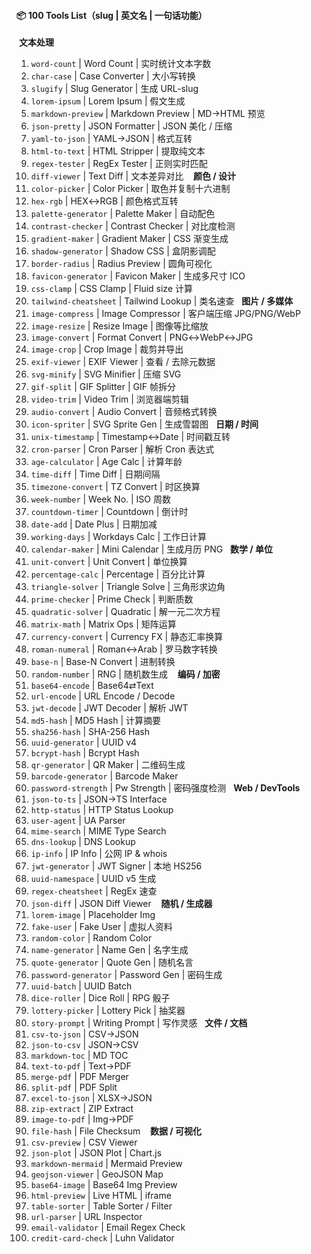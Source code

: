 #### 📦 100 Tools List（slug | 英文名 | 一句话功能）

​
**文本处理**  

1. `word-count` | Word Count | 实时统计文本字数  
2. `char-case` | Case Converter | 大小写转换  
3. `slugify` | Slug Generator | 生成 URL-slug  
4. `lorem-ipsum` | Lorem Ipsum | 假文生成  
5. `markdown-preview` | Markdown Preview | MD→HTML 预览  
6. `json-pretty` | JSON Formatter | JSON 美化 / 压缩  
7. `yaml-to-json` | YAML→JSON | 格式互转  
8. `html-to-text` | HTML Stripper | 提取纯文本  
9. `regex-tester` | RegEx Tester | 正则实时匹配  
10. `diff-viewer` | Text Diff | 文本差异对比  
    ​
    **颜色 / 设计**  
11. `color-picker` | Color Picker | 取色并复制十六进制  
12. `hex-rgb` | HEX↔RGB | 颜色格式互转  
13. `palette-generator` | Palette Maker | 自动配色  
14. `contrast-checker` | Contrast Checker | 对比度检测  
15. `gradient-maker` | Gradient Maker | CSS 渐变生成  
16. `shadow-generator` | Shadow CSS | 盒阴影调配  
17. `border-radius` | Radius Preview | 圆角可视化  
18. `favicon-generator` | Favicon Maker | 生成多尺寸 ICO  
19. `css-clamp` | CSS Clamp | Fluid size 计算  
20. `tailwind-cheatsheet` | Tailwind Lookup | 类名速查  
    ​
    **图片 / 多媒体**  
21. `image-compress` | Image Compressor | 客户端压缩 JPG/PNG/WebP  
22. `image-resize` | Resize Image | 图像等比缩放  
23. `image-convert` | Format Convert | PNG↔WebP↔JPG  
24. `image-crop` | Crop Image | 裁剪并导出  
25. `exif-viewer` | EXIF Viewer | 查看 / 去除元数据  
26. `svg-minify` | SVG Minifier | 压缩 SVG  
27. `gif-split` | GIF Splitter | GIF 帧拆分  
28. `video-trim` | Video Trim | 浏览器端剪辑  
29. `audio-convert` | Audio Convert | 音频格式转换  
30. `icon-spriter` | SVG Sprite Gen | 生成雪碧图  
    ​
    **日期 / 时间**  
31. `unix-timestamp` | Timestamp↔Date | 时间戳互转  
32. `cron-parser` | Cron Parser | 解析 Cron 表达式  
33. `age-calculator` | Age Calc | 计算年龄  
34. `time-diff` | Time Diff | 日期间隔  
35. `timezone-convert` | TZ Convert | 时区换算  
36. `week-number` | Week No. | ISO 周数  
37. `countdown-timer` | Countdown | 倒计时  
38. `date-add` | Date Plus | 日期加减  
39. `working-days` | Workdays Calc | 工作日计算  
40. `calendar-maker` | Mini Calendar | 生成月历 PNG  
    ​
    **数学 / 单位**  
41. `unit-convert` | Unit Convert | 单位换算  
42. `percentage-calc` | Percentage | 百分比计算  
43. `triangle-solver` | Triangle Solve | 三角形求边角  
44. `prime-checker` | Prime Check | 判断质数  
45. `quadratic-solver` | Quadratic | 解一元二次方程  
46. `matrix-math` | Matrix Ops | 矩阵运算  
47. `currency-convert` | Currency FX | 静态汇率换算  
48. `roman-numeral` | Roman↔Arab | 罗马数字转换  
49. `base-n` | Base-N Convert | 进制转换  
50. `random-number` | RNG | 随机数生成  
    ​
    **编码 / 加密**  
51. `base64-encode` | Base64⇄Text  
52. `url-encode` | URL Encode / Decode  
53. `jwt-decode` | JWT Decoder | 解析 JWT  
54. `md5-hash` | MD5 Hash | 计算摘要  
55. `sha256-hash` | SHA-256 Hash  
56. `uuid-generator` | UUID v4  
57. `bcrypt-hash` | Bcrypt Hash  
58. `qr-generator` | QR Maker | 二维码生成  
59. `barcode-generator` | Barcode Maker  
60. `password-strength` | Pw Strength | 密码强度检测  
    ​
    **Web / DevTools**  
61. `json-to-ts` | JSON→TS Interface  
62. `http-status` | HTTP Status Lookup  
63. `user-agent` | UA Parser  
64. `mime-search` | MIME Type Search  
65. `dns-lookup` | DNS Lookup  
66. `ip-info` | IP Info | 公网 IP & whois  
67. `jwt-generator` | JWT Signer | 本地 HS256  
68. `uuid-namespace` | UUID v5 生成  
69. `regex-cheatsheet` | RegEx 速查  
70. `json-diff` | JSON Diff Viewer  
    ​
    **随机 / 生成器**  
71. `lorem-image` | Placeholder Img  
72. `fake-user` | Fake User | 虚拟人资料  
73. `random-color` | Random Color  
74. `name-generator` | Name Gen | 名字生成  
75. `quote-generator` | Quote Gen | 随机名言  
76. `password-generator` | Password Gen | 密码生成  
77. `uuid-batch` | UUID Batch  
78. `dice-roller` | Dice Roll | RPG 骰子  
79. `lottery-picker` | Lottery Pick | 抽奖器  
80. `story-prompt` | Writing Prompt | 写作灵感  
    ​
    **文件 / 文档**  
81. `csv-to-json` | CSV→JSON  
82. `json-to-csv` | JSON→CSV  
83. `markdown-toc` | MD TOC  
84. `text-to-pdf` | Text→PDF  
85. `merge-pdf` | PDF Merger  
86. `split-pdf` | PDF Split  
87. `excel-to-json` | XLSX→JSON  
88. `zip-extract` | ZIP Extract  
89. `image-to-pdf` | Img→PDF  
90. `file-hash` | File Checksum  
    ​
    **数据 / 可视化**  
91. `csv-preview` | CSV Viewer  
92. `json-plot` | JSON Plot | Chart.js  
93. `markdown-mermaid` | Mermaid Preview  
94. `geojson-viewer` | GeoJSON Map  
95. `base64-image` | Base64 Img Preview  
96. `html-preview` | Live HTML | iframe  
97. `table-sorter` | Table Sorter / Filter  
98. `url-parser` | URL Inspector  
99. `email-validator` | Email Regex Check  
100. `credit-card-check` | Luhn Validator  
